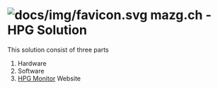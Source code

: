 # ![docs/img/favicon.svg](mazg.ch)  mazg.ch - HPG Solution

This solution consist of three parts 
1. Hardware
2. Software
3. [HPG Monitor](http://hpg.mazg.ch) Website
